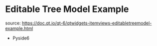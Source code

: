 # Editable Tree Model Example
source: https://doc.qt.io/qt-6/qtwidgets-itemviews-editabletreemodel-example.html

- Pyside6
